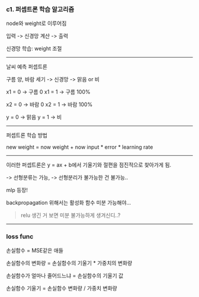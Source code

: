 ### c1. 퍼셉트론 학습 알고리즘

node와 weight로 이루어짐

입력 -> 신경망 계산 -> 출력

신경망 학습: weight 조절

---

날씨 예측 퍼셉트론

구름 양, 바람 세기 -> 신경망 -> 맑음 or 비

x1 = 0 -> 구름 0
x1 = 1 -> 구름 100%

x2 = 0 -> 바람 0
x2 = 1 -> 바람 100%

y = 0 -> 맑음
y = 1 -> 비

---

퍼셉트론 학습 방법

new weight = now weight + now input \* error \* learning rate

---

이러한 퍼셉트론은 y = ax + b에서 기울기와 절편을 점진적으로 찾아가게 됨.

-> 선형분류는 가능, -> 선형분리가 불가능한 건 불가능..

mlp 등장!

backpropagation 위해서는 활성화 함수 미분 가능해야...

> relu 생긴 거 보면 미분 불가능하게 생겨신디..?

---

### loss func

손실함수 = MSE같은 애들

손실함수의 변화량 = 손실함수의 기울기 \* 가중치의 변화량

손실함수가 얼마나 줄어드느냐 = 손실함수의 기울기 값

손실함수 기울기 = 손실함수 변화량 / 가중치 변화량
